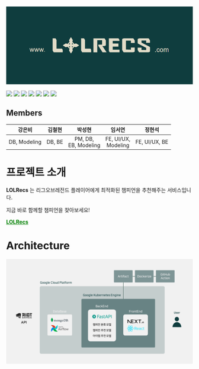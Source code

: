 ![background](./assets/background.png)

<img src="https://img.shields.io/badge/react-61DAFB?style=for-the-badge&logo=react&logoColor=black"> <img src="https://img.shields.io/badge/Next.js-000000?style=flat-square&amp;logo=Next.js&amp;logoColor=white">
<img src="https://img.shields.io/badge/FastAPI-009688?style=for-the-badge&logo=FastAPI&logoColor=white"> <img src="https://img.shields.io/badge/MongoDB-47A248?style=for-the-badge&amp;logo=MongoDB&logoColor=white">
<img src="https://img.shields.io/badge/OpenCV-5C3EE8?style=for-the-badge&logo=OpenCV&logoColor=white"> <img src="https://img.shields.io/badge/PyTorch-EE4C2C?style=for-the-badge&logo=PyTorch&logoColor=white">
<img src="https://img.shields.io/badge/Docker-2496ED?style=for-the-badge&amp;logo=Docker&logoColor=white">

## Members

|    강은비    | 김철현 |           박성현           |          임서연           |    정현석     |
| :----------: | :----: | :------------------------: | :-----------------------: | :-----------: |
| DB, Modeling | DB, BE | PM, DB, <br />EB, Modeling | FE, UI/UX, <br />Modeling | FE, UI/UX, BE |

# 프로젝트 소개

**LOLRecs** 는 리그오브레전드 플레이어에게 최적화된 챔피언을 추천해주는 서비스입니다.

지금 바로 함께할 챔피언을 찾아보세요!

<a href="https://www.lolrecs.com" style="color: green; font-weight: bold">LOLRecs</a>

# Architecture

![Architecture](./assets/ARCHI.png)
